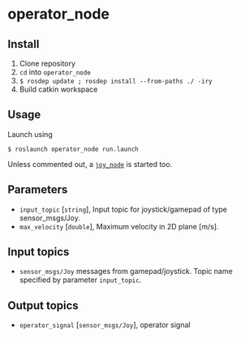 # operator_node

## Install

1. Clone repository
1. `cd` into `operator_node`
1. `$ rosdep update ; rosdep install --from-paths ./ -iry`
1. Build catkin workspace

## Usage

Launch using
```
$ roslaunch operator_node run.launch
```
Unless commented out, a [`joy_node`](http://wiki.ros.org/joy) is started too. 

## Parameters

* `input_topic` [`string`], Input topic for joystick/gamepad of type sensor_msgs/Joy.
* `max_velocity` [`double`], Maximum velocity in 2D plane [m/s].

## Input topics

* `sensor_msgs/Joy` messages from gamepad/joystick. Topic name specified by parameter `input_topic`.

## Output topics

* `operator_signal` [`sensor_msgs/Joy`], operator signal
